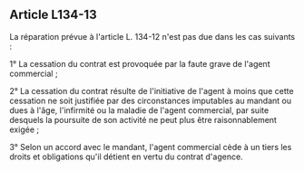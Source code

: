 Article L134-13
----
La réparation prévue à l'article L. 134-12 n'est pas due dans les cas suivants :

1° La cessation du contrat est provoquée par la faute grave de l'agent
commercial ;

2° La cessation du contrat résulte de l'initiative de l'agent à moins que cette
cessation ne soit justifiée par des circonstances imputables au mandant ou dues
à l'âge, l'infirmité ou la maladie de l'agent commercial, par suite desquels la
poursuite de son activité ne peut plus être raisonnablement exigée ;

3° Selon un accord avec le mandant, l'agent commercial cède à un tiers les
droits et obligations qu'il détient en vertu du contrat d'agence.
